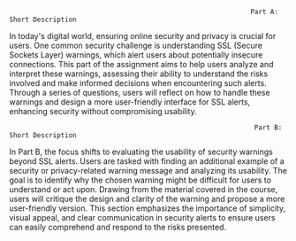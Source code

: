                                                                  Part A: Short Description

In today's digital world, ensuring online security and privacy is crucial for users. One common security challenge is understanding SSL (Secure Sockets Layer) warnings, which alert users about potentially insecure connections. This part of the assignment aims to help users analyze and interpret these warnings, assessing their ability to understand the risks involved and make informed decisions when encountering such alerts. Through a series of questions, users will reflect on how to handle these warnings and design a more user-friendly interface for SSL alerts, enhancing security without compromising usability.

                                                                  Part B: Short Description

In Part B, the focus shifts to evaluating the usability of security warnings beyond SSL alerts. Users are tasked with finding an additional example of a security or privacy-related warning message and analyzing its usability. The goal is to identify why the chosen warning might be difficult for users to understand or act upon. Drawing from the material covered in the course, users will critique the design and clarity of the warning and propose a more user-friendly version. This section emphasizes the importance of simplicity, visual appeal, and clear communication in security alerts to ensure users can easily comprehend and respond to the risks presented.

